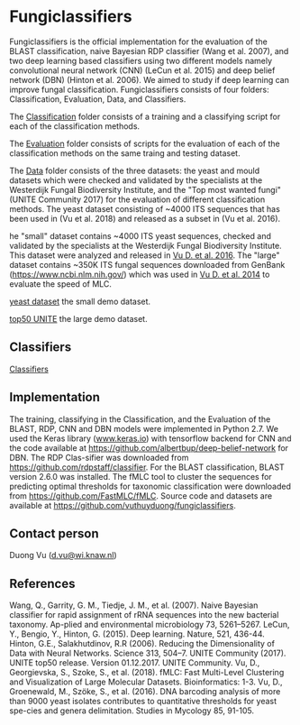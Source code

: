 # Fungiclassifiers

Fungiclassifiers is the official implementation for the evaluation of the BLAST classification, naive Bayesian RDP classifier (Wang et al. 2007), and two deep learning based classifiers using two different models namely convolutional neural network (CNN) (LeCun et al. 2015) and deep belief network (DBN) (Hinton et al. 2006). We aimed to study if deep learning can improve fungal classification. Fungiclassifiers consists of four folders: Classification, Evaluation, Data, and Classifiers.

The [Classification](https://github.com/vuthuyduong/fungiclassifiers/tree/master/classification) folder consists of a training and a classifying script for each of the classification methods.

The [Evaluation](https://github.com/vuthuyduong/fungiclassifiers/tree/master/evaluation) folder consists of scripts for the evaluation of each of the classification methods on the same traing and testing dataset.

The [Data](https://github.com/vuthuyduong/fungiclassifiers/tree/master/data) folder consists of the three datasets: the yeast and mould datasets which were checked and validated by the specialists at the Westerdijk Fungal Biodiversity Institute, and the "Top most wanted fungi" (UNITE Community 2017) for the evaluation of different classification methods. The yeast dataset consisting of ~4000 ITS sequences that has been used in (Vu et al. 2018) and released as a subset in (Vu et al. 2016). 

he "small" dataset contains ~4000 ITS yeast sequences, checked and validated by the specialists at the Westerdijk Fungal Biodiversity Institute. This dataset were analyzed and released in [Vu D. et al. 2016](https://www.ncbi.nlm.nih.gov/pmc/articles/PMC5192050/). The "large" dataset contains ~350K ITS fungal sequences downloaded from GenBank (https://www.ncbi.nlm.nih.gov/) which was used in [Vu D. et al. 2014](https://www.nature.com/articles/srep06837) to evaluate the speed of MLC.

[yeast dataset](http://www.westerdijkinstitute.nl/Download/SmallDatasetOf4KYeastITSSequences.zip) the small demo dataset.

[top50 UNITE](https://github.com/vuthuyduong/fungiclassifiers/tree/master/data/top50UNITE) the large demo dataset. 

## Classifiers
[Classifiers](https://github.com/vuthuyduong/fungiclassifiers/tree/master/classifiers)


## Implementation
The training, classifying in the Classification, and the Evaluation of the BLAST, RDP, CNN and DBN models were implemented in Python 2.7. We used the Keras library (www.keras.io) with tensorflow backend for CNN and the code available at https://github.com/albertbup/deep-belief-network for DBN. The RDP Clas-sifier was downloaded from https://github.com/rdpstaff/classifier.  For the BLAST classification, BLAST version 2.6.0 was installed. The fMLC tool to cluster the sequences for predicting optimal thresholds for taxonomic classification were downloaded from https://github.com/FastMLC/fMLC. Source code and datasets are available at https://github.com/vuthuyduong/fungiclassifiers.


## Contact person 

Duong Vu (d.vu@wi.knaw.nl)

## References
Wang, Q., Garrity, G. M., Tiedje, J. M., et al. (2007). Naive Bayesian classifier for rapid assignment of rRNA sequences into the new bacterial taxonomy. Ap-plied and environmental microbiology 73, 5261–5267. 
LeCun, Y., Bengio, Y., Hinton, G. (2015). Deep learning. Nature, 521, 436-44.
Hinton, G.E., Salakhutdinov, R.R (2006). Reducing the Dimensionality of Data with Neural Networks. Science 313, 504–7.
UNITE Community (2017). UNITE top50 release. Version 01.12.2017. UNITE Community. 
Vu, D., Georgievska, S., Szoke, S., et al. (2018). fMLC: Fast Multi-Level Clustering and Visualization of Large Molecular Datasets. Bioinformatics: 1-3.
Vu, D., Groenewald, M., Szöke, S., et al. (2016). DNA barcoding analysis of more than 9000 yeast isolates contributes to quantitative thresholds for yeast spe-cies and genera delimitation. Studies in Mycology 85, 91-105. 



